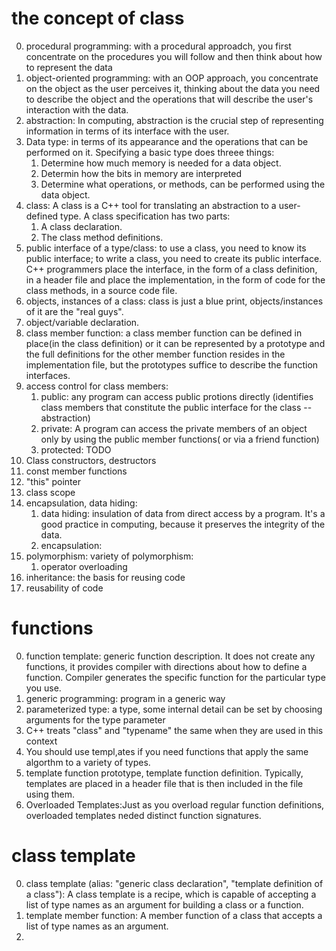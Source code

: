 # the concept of class
0. procedural programming: with a procedural approadch, you first concentrate on the procedures you will follow and then think about how to represent the data
0. object-oriented programming: with an OOP approach, you concentrate on the object as the user perceives it, thinking about the data you need to describe the object and the operations that 
    will describe the user's interaction with the data. 
0. abstraction: In computing, abstraction is the crucial step of representing information in terms of its interface with the user.
0. Data type: in terms of its appearance and the operations that can be performed on it.
    Specifying a basic type does threee things:
    1. Determine how much memory is needed for a data object.
    2. Determin how the bits in memory are interpreted
    3. Determine what operations, or methods, can be performed using the data object.
0. class: A class is a C++ tool for translating an abstraction to a user-defined type. 
    A class specification has two parts:
    1. A class declaration.
    2. The class method definitions.
0. public interface of a type/class: to use a class, you need to know its public interface; to write a class, you need to create its public interface.
    C++ programmers place the interface, in the form of a class definition, in a header file and place the implementation, in the form of code for the class methods, in a source code file.
0. objects, instances of a class: class is just a blue print, objects/instances of it are the "real guys".
0. object/variable declaration.
0. class member function: a class member function can be defined in place(in the class definition) or it can be represented by a prototype and the full definitions for the other member function
    resides in the implementation file, but the prototypes suffice to describe the function interfaces. 
0. access control for class members:
    1. public: any program can access public protions directly (identifies class members that constitute the public interface for the class -- abstraction)
    2. private: A program can access the private members of an object only by using the public member functions( or via a friend function)
    3. protected: TODO
0. Class constructors, destructors
0. const member functions
0. "this" pointer
0. class scope
0. encapsulation, data hiding:
    1. data hiding: insulation of data from direct access by a program. It's a good practice in computing, because it preserves the integrity of the data.
    2. encapsulation:
0. polymorphism: 
    variety of polymorphism:
    1. operator overloading
0. inheritance: the basis for reusing code
0. reusability of code

# functions
0. function template: generic function description. It does not create any functions, it provides compiler with directions about how to define a function. 
    Compiler generates the specific function for the particular type you use.
0. generic programming: program in a generic way
0. parameterized type: a type, some internal detail can be set by choosing arguments for the type parameter
0. C++ treats "class" and "typename" the same when they are used in this context
0. You should use templ,ates if you need functions that apply the same algorthm to a variety of types.
0. template function prototype, template function definition. Typically, templates are placed in a header file that is then included in the file using them.
0. Overloaded Templates:Just as you overload regular function definitions, overloaded templates neded distinct function signatures.


# class template
0. class template (alias: "generic class declaration", "template definition of a class"): 
    A class template is a recipe, which is capable of accepting a list of type names as an argument for building a class or a function.
0. template member function: A member function of a class that accepts a list of type names as an argument. 
0. 
